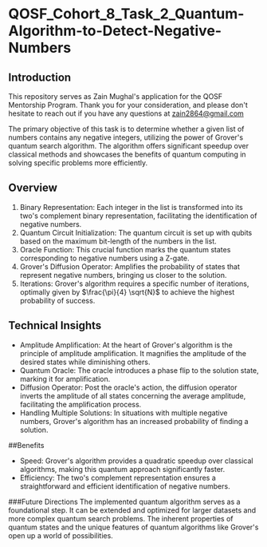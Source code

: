 # QOSF_Cohort_8_Task_2_Quantum-Algorithm-to-Detect-Negative-Numbers

## Introduction
This repository serves as Zain Mughal's application for the QOSF Mentorship Program. Thank you for your consideration, and please don't hesitate to reach out if you have any questions at zain2864@gmail.com

The primary objective of this task is to determine whether a given list of numbers contains any negative integers, utilizing the power of Grover's quantum search algorithm. The algorithm offers significant speedup over classical methods and showcases the benefits of quantum computing in solving specific problems more efficiently.

## Overview 
1. Binary Representation: Each integer in the list is transformed into its two's complement binary representation, facilitating the identification of negative numbers.
2. Quantum Circuit Initialization: The quantum circuit is set up with qubits based on the maximum bit-length of the numbers in the list.
3. Oracle Function: This crucial function marks the quantum states corresponding to negative numbers using a Z-gate.
4. Grover's Diffusion Operator: Amplifies the probability of states that represent negative numbers, bringing us closer to the solution.
5. Iterations: Grover's algorithm requires a specific number of iterations, optimally given by $\frac{\pi}{4} \sqrt{N}$ to achieve the highest probability of success.

## Technical Insights
- Amplitude Amplification: At the heart of Grover's algorithm is the principle of amplitude amplification. It magnifies the amplitude of the desired states while diminishing others.
- Quantum Oracle: The oracle introduces a phase flip to the solution state, marking it for amplification.
- Diffusion Operator: Post the oracle's action, the diffusion operator inverts the amplitude of all states concerning the average amplitude, facilitating the amplification process.
- Handling Multiple Solutions: In situations with multiple negative numbers, Grover's algorithm has an increased probability of finding a solution.

##Benefits
- Speed: Grover's algorithm provides a quadratic speedup over classical algorithms, making this quantum approach significantly faster.
- Efficiency: The two's complement representation ensures a straightforward and efficient identification of negative numbers.

###Future Directions
The implemented quantum algorithm serves as a foundational step. It can be extended and optimized for larger datasets and more complex quantum search problems. The inherent properties of quantum states and the unique features of quantum algorithms like Grover's open up a world of possibilities.
